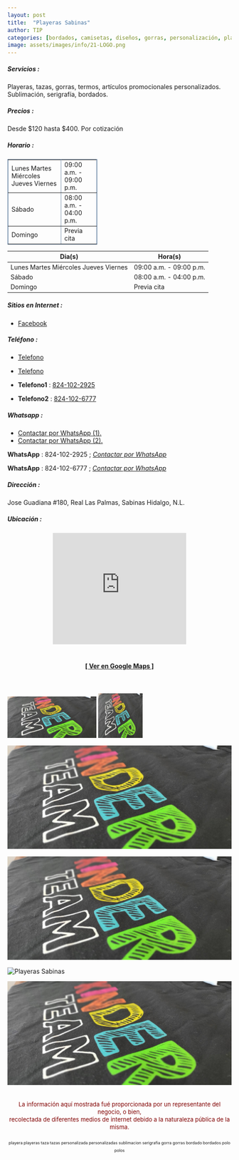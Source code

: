```yaml
---
layout: post
title:  "Playeras Sabinas"
author: TIP
categories: [bordados, camisetas, diseños, gorras, personalización, playeras, Sabinas Hidalgo, servicios]
image: assets/images/info/21-LOGO.png
---
```


##### Servicios :

Playeras, tazas, gorras, termos, artículos promocionales personalizados. Sublimación, serigrafía, bordados.

##### Precios :

Desde $120 hasta $400. Por cotización

##### Horario :

<table border="1" bordercolor="#8299b3" cellpadding="1" cellspacing="0" style="width: 40%;">
  <tbody><tr>
    <td>Lunes Martes Miércoles Jueves Viernes</td>
    <td>09:00 a.m. - 09:00 p.m.</td>
  </tr>
  <tr>
    <td>Sábado</td>
    <td>08:00 a.m. - 04:00 p.m.</td>
  </tr>
<tr>
    <td>Domingo</td>
    <td>Previa cita</td>
  </tr>
</tbody></table>

| Dia(s) | Hora(s) |
| ----- | ----- |
| Lunes Martes Miércoles Jueves Viernes | 09:00 a.m. - 09:00 p.m. |
| Sábado | 08:00 a.m. - 04:00 p.m. |
| Domingo | Previa cita |

##### Sitios en Internet :

- [Facebook][FB]

##### Teléfono :

- [Telefono][Tel1]
- [Telefono][Tel2]

- **Telefono1** : <a href="tel:+528241022925">824-102-2925</a>
- **Telefono2** : <a href="tel:+528241026777">824-102-6777</a>

##### Whatsapp :

- [Contactar por WhatsApp (1).][WA1]
- [Contactar por WhatsApp (2).][WA2]

<b>WhatsApp</b> : 824-102-2925 ; <a href="https://wa.me/528241022925?text=Hola,%20saludos%20desde%20PiiDO." title="Contactar por WhatsApp."><i>Contactar por WhatsApp</i></a>

<b>WhatsApp</b> : 824-102-6777 ; <a href="https://wa.me/528241026777?text=Hola,%20saludos%20desde%20PiiDO." title="Contactar por WhatsApp."><i>Contactar por WhatsApp</i></a>

[FB]: https://www.facebook.com/PlayerasSabinas/

[Tel1]: tel:+528241022925
[Tel2]: tel:+528241026777

[WA1]: https://wa.me/528241022925?text=Hola,%20saludos%20desde%20PiiDO
[WA2]: https://wa.me/528241026777?text=Hola,%20saludos%20desde%20PiiDO

##### Dirección :

Jose Guadiana #180, Real Las Palmas, Sabinas Hidalgo, N.L.

##### Ubicación :

<!--..... MAPAS .....-->
<center>
    <iframe allowfullscreen="" aria-hidden="false" frameborder="0" height="250" src="https://www.google.com/maps/embed?pb=!1m18!1m12!1m3!1d3570.316445809042!2d-100.19562388459714!3d26.509945283693714!2m3!1f0!2f0!3f0!3m2!1i1024!2i768!4f13.1!3m3!1m2!1s0x86623e962e29f42f%3A0xb4e622d397d3d472!2sJos%C3%A9%20Guadiana%20180%2C%20Real%20Las%20Palmas%2C%2065230%20Sabinas%20Hidalgo%2C%20N.L.!5e0!3m2!1ses-419!2smx!4v1603139704384!5m2!1ses-419!2smx" style="border: 0;" tabindex="0" width="300"></iframe><!--//CAMBIAR : width="300" height="250" acá arriba ^^-->
	<br />
	<br />
	<a href="https://goo.gl/maps/tdKmFTx687hGh2Hs8" target="_blank"><h4>[ Ver en Google Maps ]</h4></a><!--//CAMBIAR únicamente URL aquí-->
	<br />
	<br />
</center>
<!--..... /MAPAS .....-->

<img src="assets/images/negocios/21-producto.jpg" alt="producto-servicio1" width="200"/>

<img src="assets/images/negocios/21-producto.jpg" alt="producto-servicio2" style="height: 100px; width:100px;"/>

![Playeras Sabinas](/assets/images/negocios/21-producto.jpg "Playeras Sabinas3")

![Playeras Sabinas](assets/images/negocios/21-producto.jpg)

![Playeras Sabinas](/21-producto.jpg "Playeras Sabinas5")

![Playeras Sabinas](21-producto.jpg "Playeras Sabinas6")

<br />

<center>
	<span style="font-size: small; color: maroon;">
	<!-- AVISO -->La información aquí mostrada fué proporcionada por un representante del negocio, o bien, <br />recolectada de diferentes medios de internet debido a la naturaleza pública de la misma.
	</span>
</center><br />

<center>
	<span style="font-size: xx-small;">
		<!--Palabras Clave-->playera playeras taza tazas personalizada personalizadas sublimacion serigrafia gorra gorras bordado bordados polo polos
	</span>
</center>


